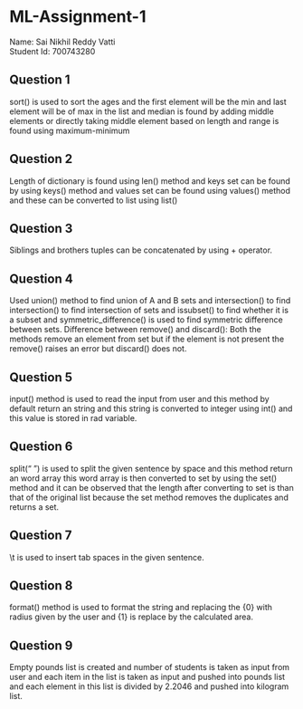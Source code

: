 # ML-Assignment-1
Name: Sai Nikhil Reddy Vatti <br />
Student Id: 700743280
## Question 1
sort() is used to sort the ages and the first element will be the min and last element will be of max in
the list and median is found by adding middle elements or directly taking middle element based on
length and range is found using maximum-minimum
## Question 2
Length of dictionary is found using len() method and keys set can be found by using keys() method
and values set can be found using values() method and these can be converted to list using list()
## Question 3
Siblings and brothers tuples can be concatenated by using + operator.
## Question 4
Used union() method to find union of A and B sets and intersection() to find intersection() to find
intersection of sets and issubset() to find whether it is a subset and symmetric_difference() is used
to find symmetric difference between sets.
Difference between remove() and discard(): Both the methods remove an element from set but if
the element is not present the remove() raises an error but discard() does not.
## Question 5
input() method is used to read the input from user and this method by default return an string and
this string is converted to integer using int() and this value is stored in rad variable.
## Question 6
split(“ ”) is used to split the given sentence by space and this method return an word array this word
array is then converted to set by using the set() method and it can be observed that the length after
converting to set is than that of the original list because the set method removes the duplicates and
returns a set.
## Question 7
\t is used to insert tab spaces in the given sentence.
## Question 8
format() method is used to format the string and replacing the {0} with radius given by the user and
{1} is replace by the calculated area.
## Question 9
Empty pounds list is created and number of students is taken as input from user and each item in
the list is taken as input and pushed into pounds list and each element in this list is divided by 2.2046
and pushed into kilogram list.
